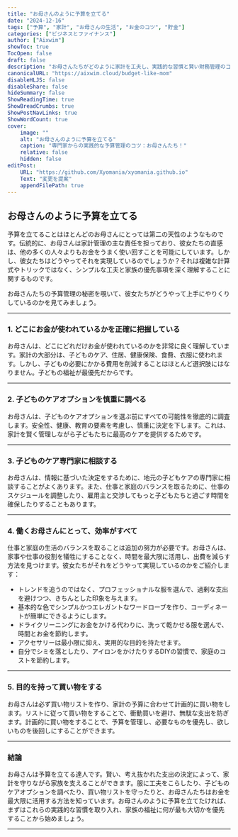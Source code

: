 ```yaml
---
title: "お母さんのように予算を立てる"
date: "2024-12-16"
tags: ["予算", "家計", "お母さんの生活", "お金のコツ", "貯金"]
categories: ["ビジネスとファイナンス"]
author: ["Aixwim"]
showToc: true
TocOpen: false
draft: false
description: "お母さんたちがどのように家計を工夫し、実践的な習慣と賢い財務管理のコツでお金をやりくりしているのかを学びましょう。"
canonicalURL: "https://aixwim.cloud/budget-like-mom"
disableHLJS: false
disableShare: false
hideSummary: false
ShowReadingTime: true
ShowBreadCrumbs: true
ShowPostNavLinks: true
ShowWordCount: true
cover:
    image: ""
    alt: "お母さんのように予算を立てる"
    caption: "専門家からの実践的な予算管理のコツ：お母さんたち！"
    relative: false
    hidden: false
editPost:
    URL: "https://github.com/Xyomania/xyomania.github.io"
    Text: "変更を提案"
    appendFilePath: true
---
```


## お母さんのように予算を立てる

予算を立てることはほとんどのお母さんにとっては第二の天性のようなものです。伝統的に、お母さんは家計管理の主な責任を担っており、彼女たちの直感は、他の多くの人々よりもお金をうまく使い回すことを可能にしています。しかし、彼女たちはどうやってそれを実現しているのでしょうか？それは複雑な計算式やトリックではなく、シンプルな工夫と家族の優先事項を深く理解することに関するものです。

お母さんたちの予算管理の秘密を覗いて、彼女たちがどうやって上手にやりくりしているのかを見てみましょう。

---

### **1. どこにお金が使われているかを正確に把握している**

お母さんは、どこにどれだけお金が使われているのかを非常に良く理解しています。家計の大部分は、子どものケア、住居、健康保険、食費、衣服に使われます。しかし、子どもの必要にかかる費用を削減することはほとんど選択肢にはなりません。子どもの福祉が最優先だからです。

---

### **2. 子どものケアオプションを慎重に調べる**

お母さんは、子どものケアオプションを選ぶ前にすべての可能性を徹底的に調査します。安全性、健康、教育の要素を考慮し、慎重に決定を下します。これは、家計を賢く管理しながら子どもたちに最高のケアを提供するためです。

---

### **3. 子どものケア専門家に相談する**

お母さんは、情報に基づいた決定をするために、地元の子どもケアの専門家に相談することがよくあります。また、仕事と家庭のバランスを取るために、仕事のスケジュールを調整したり、雇用主と交渉してもっと子どもたちと過ごす時間を確保したりすることもあります。

---

### **4. 働くお母さんにとって、効率がすべて**

仕事と家庭の生活のバランスを取ることは追加の努力が必要です。お母さんは、家事や仕事の役割を犠牲にすることなく、時間を最大限に活用し、出費を減らす方法を見つけます。彼女たちがそれをどうやって実現しているのかをご紹介します：

- トレンドを追うのではなく、プロフェッショナルな服を選んで、過剰な支出を避けつつ、きちんとした印象を与えます。
- 基本的な色でシンプルかつエレガントなワードローブを作り、コーディネートが簡単にできるようにします。
- ドライクリーニングにお金をかける代わりに、洗って乾かせる服を選んで、時間とお金を節約します。
- アクセサリーは最小限に抑え、実用的な目的を持たせます。
- 自分でシミを落としたり、アイロンをかけたりするDIYの習慣で、家庭のコストを節約します。

---

### **5. 目的を持って買い物をする**

お母さんは必ず買い物リストを作り、家計の予算に合わせて計画的に買い物をします。リストに従って買い物をすることで、衝動買いを避け、無駄な支出を防ぎます。計画的に買い物をすることで、予算を管理し、必要なものを優先し、欲しいものを後回しにすることができます。

---

### **結論**

お母さんは予算を立てる達人です。賢い、考え抜かれた支出の決定によって、家計を守りながら家族を支えることができます。服に工夫をこらしたり、子どものケアオプションを調べたり、買い物リストを守ったりと、お母さんたちはお金を最大限に活用する方法を知っています。お母さんのように予算を立てたければ、まずはこれらの実践的な習慣を取り入れ、家族の福祉に何が最も大切かを優先することから始めましょう。

---
